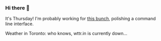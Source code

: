 ### Hi there :wave:

It's Thursday! I'm probably working for [this bunch](https://github.com/kohofinancial), polishing a command line interface.

Weather in Toronto: who knows, wttr.in is currently down...
